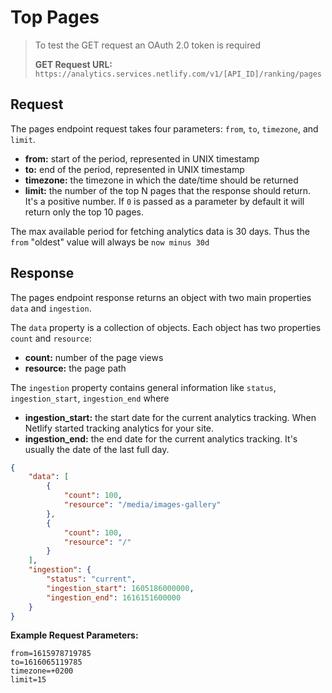 # Top Pages

> To test the GET request an OAuth 2.0 token is required
>
> **GET Request URL:** `https://analytics.services.netlify.com/v1/[API_ID]/ranking/pages`

## Request

The pages endpoint request takes four parameters: `from`, `to`, `timezone`, and `limit`.

- **from:** start of the period, represented in UNIX timestamp
- **to:** end of the period, represented in UNIX timestamp
- **timezone:** the timezone in which the date/time should be returned
- **limit:** the number of the top N pages that the response should return. It's a positive number. If `0` is passed as a parameter by default it will return only the top 10 pages.

The max available period for fetching analytics data is 30 days. Thus the `from` "oldest" value will always be `now minus 30d`

## Response

The pages endpoint response returns an object with two main properties `data` and `ingestion`.

The `data` property is a collection of objects. Each object has two properties `count` and `resource`:

- **count:** number of the page views
- **resource:** the page path

The `ingestion` property contains general information like `status`, `ingestion_start`, `ingestion_end` where

- **ingestion_start:** the start date for the current analytics tracking. When Netlify started tracking analytics for your site.
- **ingestion_end:** the end date for the current analytics tracking. It's usually the date of the last full day.

```json
{
    "data": [
        {
            "count": 100,
            "resource": "/media/images-gallery"
        },
        {
            "count": 100,
            "resource": "/"
        }
    ],
    "ingestion": {
        "status": "current",
        "ingestion_start": 1605186000000,
        "ingestion_end": 1616151600000
    }
}
```

**Example Request Parameters:**

```text
from=1615978719785
to=1616065119785
timezone=+0200
limit=15
```
